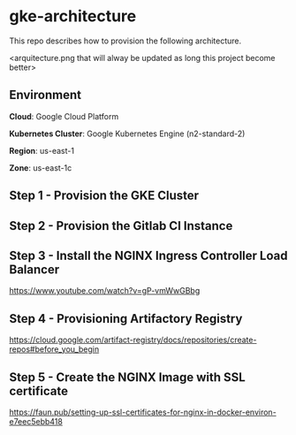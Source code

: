 # gke-architecture

This repo describes how to provision the following architecture.

<arquitecture.png that will alway be updated as long this project become better>

## Environment

**Cloud**: Google Cloud Platform<p>
**Kubernetes Cluster**: Google Kubernetes Engine (n2-standard-2)<p>
**Region**: us-east-1<p>
**Zone**: us-east-1c<p>

## Step 1 - Provision the GKE Cluster

## Step 2 - Provision the Gitlab CI Instance


## Step 3 - Install the NGINX Ingress Controller Load Balancer
https://www.youtube.com/watch?v=gP-vmWwGBbg

## Step 4 - Provisioning Artifactory Registry
https://cloud.google.com/artifact-registry/docs/repositories/create-repos#before_you_begin

  
## Step 5 - Create the NGINX Image with SSL certificate
https://faun.pub/setting-up-ssl-certificates-for-nginx-in-docker-environ-e7eec5ebb418
